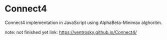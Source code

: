 # Connect4
Connect4 implementation in JavaScript using AlphaBeta-Minimax alghoritm.

note:
not finished yet
link:
https://ventrosky.github.io/Connect4/

